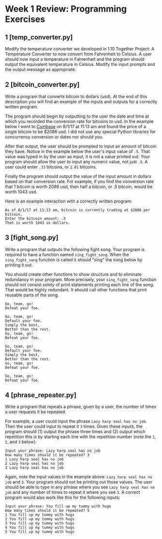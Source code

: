 # Week 1 Review: Programming Exercises

## 1 [temp_converter.py]
Modify the temperature converter we developed in 1.10 Together Project: A Temperature Converter to now convert from Fahrenheit to Celsius. A user should now input a temperature in Fahrenheit and the program should output the equivalent temperature in Celsius. Modify the input prompts and the output message as appropriate.

## 2 [bitcoin_converter.py]
Write a program that converts bitcoin to dollars (usd). At the end of this description you will find an example of the inputs and outputs for a correctly written program.

The program should begin by outputting to the user the date and time at which you recorded the conversion rate for bitcoins to usd. In the example below I went to [Coinbase](https://www.coinbase.com/charts) on 8/1/17 at 11:13 am and found the price of a single bitcoin to be $2086 usd. I did not use any special Python libraries for concurrency conversion or dates nor should you.

After that output, the user should be prompted to input an amount of bitcoin they have. Notice in the example below the user's input value of `.5`. That value was typed in by the user as input, it is not a value printed out. Your program should allow the user to input any numeric value, not just `.5`. A user could enter `.33` bitcoins, or `2.81` bitcoins.

Finally the program should output the value of the input amount in dollars based on that conversion rate. For example, if you find the conversion rate that 1 bitcoin is worth 2086 usd, then half a bitcoin, or .5 bitcoin, would be worth 1043 usd. 

Here is an example interaction with a correctly written program:

```
As of 8/1/17 at 11:13 am, bitcoin is currently trading at $2086 per bitcoin.
Enter the bitcoin amount: .5
That is worth 1043 us dollars.
```

## 3 [fight_song.py]
Write a program that outputs the following fight song. Your program is required to have a function named `sing_fight_song`. When the `sing_fight_song` function is called it should "sing" the song below by printing it out.

You should create other functions to show structure and to eliminate redundancy in your program. More precisely, your `sing_fight_song` function should not consist solely of print statements printing each line of the song. That would be highly redundant. It should call other functions that print reusable parts of the song.

```
Go, team, go!
Defeat your foe.

Go, team, go!
Default your foe.
Simply the best,
Better than the rest.
Go, team, go!
Defeat your foe.

Go, team, go!
Default your foe.
Simply the best,
Better than the rest.
Go, team, go!
Defeat your foe.

Go, team, go!
Defeat your foe.
```

## 4 [phrase_repeater.py]
Write a program that repeats a phrase, given by a user, the number of times a user requests it be repeated.

For example, a user could input the phrase `Lazy harp seal has no job`. Then the user could input to repeat it `3` times. Given these inputs, the program should (1) output the phrase three times and (2) output which repetition this is by starting each line with the repetition number (note the `1`, `2`, and `3` below): 

```
Input your phrase: Lazy harp seal has no job
How many times should it be repeated? 3
1 Lazy harp seal has no job
2 Lazy harp seal has no job
3 Lazy harp seal has no job
```

Again, note the input values in the example above: `Lazy harp seal has no job` and `3`. Your program should not be printing out those values. The user should be able to type in any phrase where you see `Lazy harp seal has no job` and any number of times to repeat it where you see `3`. A correct program would also work like this for the following inputs:

```
Input your phrase: You fill up my tummy with hugs
How many times should it be repeated? 5
1 You fill up my tummy with hugs
2 You fill up my tummy with hugs
3 You fill up my tummy with hugs
4 You fill up my tummy with hugs
5 You fill up my tummy with hugs
```
